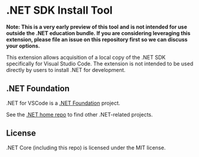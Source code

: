 # .NET SDK Install Tool

**Note: This is a very early preview of this tool and is not intended for use outside the .NET education bundle. If you are considering leveraging this extension, please file an issue on this repository first so we can discuss your options.**

This extension allows acquisition of a local copy of the .NET SDK specifically for Visual Studio Code. The extension is not intended to be used directly by users to install .NET for development.

## .NET Foundation

.NET for VSCode is a [.NET Foundation](https://www.dotnetfoundation.org/projects) project.

See the [.NET home repo](https://github.com/Microsoft/dotnet) to find other .NET-related projects.

## License

.NET Core (including this repo) is licensed under the MIT license.
